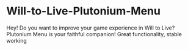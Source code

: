 # Will-to-Live-Plutonium-Menu
Hey! Do you want to improve your game experience in Will to Live? Plutonium Menu is your faithful companion! Great functionality, stable working
